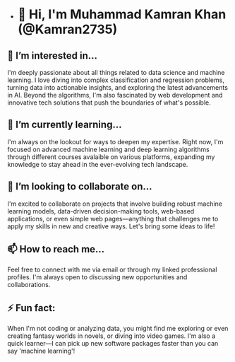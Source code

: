 - # 👋 Hi, I'm Muhammad Kamran Khan (@Kamran2735)

## 👀 I’m interested in...
I'm deeply passionate about all things related to data science and machine learning. I love diving into complex classification and regression problems, turning data into actionable insights, and exploring the latest advancements in AI. Beyond the algorithms, I'm also fascinated by web development and innovative tech solutions that push the boundaries of what's possible.

## 🌱 I’m currently learning...
I'm always on the lookout for ways to deepen my expertise. Right now, I'm focused on advanced machine learning and deep learning algorithms through different courses avalaible on various platforms, expanding my knowledge to stay ahead in the ever-evolving tech landscape.

## 💞️ I’m looking to collaborate on...
I'm excited to collaborate on projects that involve building robust machine learning models, data-driven decision-making tools, web-based applications, or even simple web pages—anything that challenges me to apply my skills in new and creative ways. Let's bring some ideas to life!

## 📫 How to reach me...
Feel free to connect with me via email or through my linked professional profiles. I'm always open to discussing new opportunities and collaborations.

## ⚡ Fun fact:
When I'm not coding or analyzing data, you might find me exploring or even creating fantasy worlds in novels, or diving into video games. I'm also a quick learner—I can pick up new software packages faster than you can say 'machine learning'!


<!---
Kamran2735/Kamran2735 is a ✨ special ✨ repository because its `README.md` (this file) appears on your GitHub profile.
You can click the Preview link to take a look at your changes.
--->
